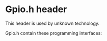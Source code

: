 # Gpio.h header


This header is used by unknown technology.

Gpio.h contain these programming interfaces:

